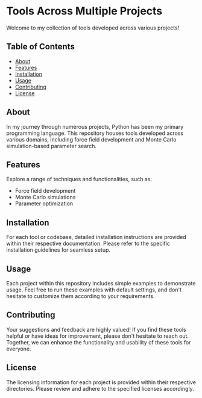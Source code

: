 # Tools Across Multiple Projects

Welcome to my collection of tools developed across various projects!

## Table of Contents

- [About](#about)
- [Features](#features)
- [Installation](#installation)
- [Usage](#usage)
- [Contributing](#contributing)
- [License](#license)

## About

In my journey through numerous projects, Python has been my primary programming language. This repository houses tools developed across various domains, including force field development and Monte Carlo simulation-based parameter search.

## Features

Explore a range of techniques and functionalities, such as:

- Force field development
- Monte Carlo simulations
- Parameter optimization

## Installation

For each tool or codebase, detailed installation instructions are provided within their respective documentation. Please refer to the specific installation guidelines for seamless setup.

## Usage

Each project within this repository includes simple examples to demonstrate usage. Feel free to run these examples with default settings, and don't hesitate to customize them according to your requirements.

## Contributing

Your suggestions and feedback are highly valued! If you find these tools helpful or have ideas for improvement, please don't hesitate to reach out. Together, we can enhance the functionality and usability of these tools for everyone.

## License

The licensing information for each project is provided within their respective directories. Please review and adhere to the specified licenses accordingly.
